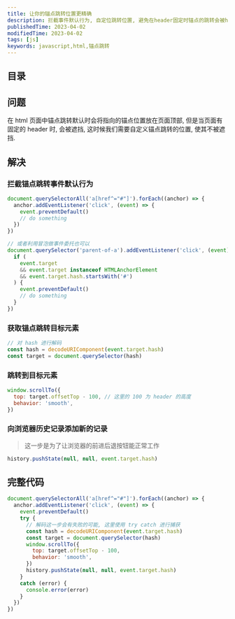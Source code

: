 ```yaml
---
title: 让你的锚点跳转位置更精确
description: 拦截事件默认行为, 自定位跳转位置, 避免在header固定时锚点的跳转会被header遮挡
publishedTime: 2023-04-02
modifiedTime: 2023-04-02
tags: [js]
keywords: javascript,html,锚点跳转
---
```


## 目录

## 问题

在 html 页面中锚点跳转默认时会将指向的锚点位置放在页面顶部, 但是当页面有固定的 header 时, 会被遮挡, 这时候我们需要自定义锚点跳转的位置, 使其不被遮挡.

## 解决

### 拦截锚点跳转事件默认行为

```js
document.querySelectorAll('a[href^="#"]').forEach((anchor) => {
  anchor.addEventListener('click', (event) => {
    event.preventDefault()
    // do something
  })
})

// 或者利用冒泡做事件委托也可以
document.querySelector('parent-of-a').addEventListener('click', (event) => {
  if (
    event.target
    && event.target instanceof HTMLAnchorElement
    && event.target.hash.startsWith('#')
  ) {
    event.preventDefault()
    // do something
  }
})
```

### 获取锚点跳转目标元素

```js
// 对 hash 进行解码
const hash = decodeURIComponent(event.target.hash)
const target = document.querySelector(hash)
```

### 跳转到目标元素

```js
window.scrollTo({
  top: target.offsetTop - 100, // 这里的 100 为 header 的高度
  behavior: 'smooth',
})
```

### 向浏览器历史记录添加新的记录

> 这一步是为了让浏览器的前进后退按钮能正常工作

```js
history.pushState(null, null, event.target.hash)
```

## 完整代码

```js
document.querySelectorAll('a[href^="#"]').forEach((anchor) => {
  anchor.addEventListener('click', (event) => {
    event.preventDefault()
    try {
      // 解码这一步会有失败的可能, 这里使用 try catch 进行捕获
      const hash = decodeURIComponent(event.target.hash)
      const target = document.querySelector(hash)
      window.scrollTo({
        top: target.offsetTop - 100,
        behavior: 'smooth',
      })
      history.pushState(null, null, event.target.hash)
    }
    catch (error) {
      console.error(error)
    }
  })
})
```
